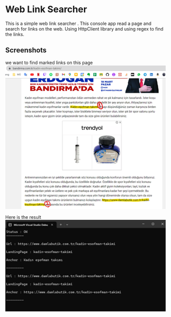 # Web Link Searcher

This is a simple web link searcher . This console app read a page and search for links on the web. Using HttpClient library and using regex to find the links.

## Screenshots


we want to find  marked links on this page
<img src="./docs/ss2.png">


Here is the result 
<img src="./docs/ss1.png">